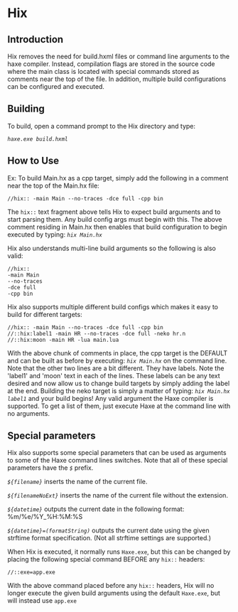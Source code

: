 # Hix

## Introduction

Hix removes the need for build.hxml files or command line arguments to the haxe compiler.
Instead, compilation flags are stored in the source code where the main class is located
with special commands stored as comments near the top of the file. In addition, multiple build
configurations can be configured and executed.

## Building

To build, open a command prompt to the Hix directory and type:

*`haxe.exe build.hxml`*

## How to Use

Ex: To build Main.hx as a cpp target, simply add the following in a comment near the top of the Main.hx file:

```
//hix:: -main Main --no-traces -dce full -cpp bin
```

The `hix::` text fragment above tells Hix to expect build arguments and to start parsing them. Any build config
args must begin with this. The above comment residing in Main.hx then enables that build configuration to begin
executed by typing: *`hix Main.hx`*

Hix also understands multi-line build arguments so the following is also valid:

```
//hix::
-main Main
--no-traces
-dce full
-cpp bin
```

Hix also supports multiple different build configs which makes it easy to build for different targets:
```
//hix:: -main Main --no-traces -dce full -cpp bin
//::hix:label1 -main HR --no-traces -dce full -neko hr.n
//::hix:moon -main HR -lua main.lua
```

With the above chunk of comments in place, the cpp target is the DEFAULT and can be built as before
by executing: *`hix Main.hx`* on the command line. Note that the other two lines are a bit different.
They have labels. Note the 'label1' and 'moon' text in each of the lines. These labels can be any text
desired and now allow us to change build targets by simply adding the label at the end. Building the
neko target is simply a matter of typing: *`hix Main.hx label1`* and your build begins! Any valid argument
the Haxe compiler is supported. To get a list of them, just execute Haxe at the command line with no arguments.

## Special parameters

Hix also supports some special parameters that can be used as arguments to some of the Haxe command lines switches.
Note that all of these special parameters have the *`$`* prefix.

*`${filename}`* inserts the name of the current file.

*`${filenameNoExt}`* inserts the name of the current file without the extension.

*`${datetime}`* outputs the current date in the following format: %m/%e/%Y_%H:%M:%S

*`${datetime}=(formatString)`*  outputs the current date using the given strftime format specification. 
(Not all strftime settings are supported.)

When Hix is executed, it normally runs `Haxe.exe`, but this can be changed by placing the following
special command BEFORE any `hix::` headers:
```
//::exe=app.exe
```
With the above command placed before any `hix::` headers, Hix will no longer execute the given build arguments
using the default `Haxe.exe`, but will instead use `app.exe`